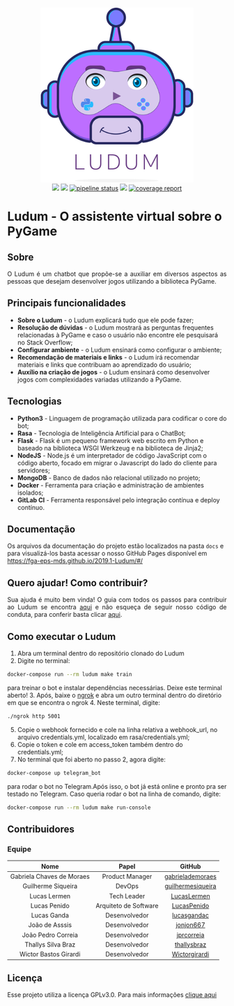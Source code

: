 <p align="center"> <img src="imagens/Ludum_LogoFinal(sem_fundo).png" width="auto" height="400" /> 
<br>    
<a href="https://www.gnu.org/licenses/gpl-3.0.pt-br.html"><img src="https://img.shields.io/badge/licence-GPL3-green.svg"/></a> <a href="CODE_OF_CONDUCT.md"><img src="https://img.shields.io/badge/Contributor%20Covenant-v1.4%20adopted-ff69b4.svg"></a> 
<a href="https://gitlab.com/guilhermesiqueira/2019-1-Ludum/commits/development"><img alt="pipeline status" src="https://gitlab.com/guilhermesiqueira/2019-1-Ludum/badges/development/pipeline.svg" /></a>
<a href="https://codeclimate.com/github/fga-eps-mds/2019.1-Ludum/maintainability"><img src="https://api.codeclimate.com/v1/badges/cb8e7c95b446f448d64f/maintainability" /></a>
<a href="https://gitlab.com/guilhermesiqueira/2019-1-Ludum/commits/development"><img alt="coverage report" src="https://gitlab.com/guilhermesiqueira/2019-1-Ludum/badges/development/coverage.svg" /></a>
</p>

# Ludum - O assistente virtual sobre o PyGame

## Sobre
<p align="justify">O Ludum é um chatbot que propõe-se a auxiliar em diversos aspectos as pessoas que desejam desenvolver jogos utilizando a biblioteca PyGame.</p>

## Principais funcionalidades
* **Sobre o Ludum** - o Ludum explicará tudo que ele pode fazer;
* **Resolução de dúvidas** - o Ludum mostrará as perguntas frequentes relacionadas à PyGame e caso o usuário não encontre ele pesquisará no Stack Overflow;
* **Configurar ambiente** - o Ludum ensinará como configurar o ambiente;
* **Recomendação de materiais e links** - o Ludum irá recomendar materiais e links que contribuam ao aprendizado do usuário;
* **Auxílio na criação de jogos** - o Ludum ensinará como desenvolver jogos com complexidades variadas utilizando a PyGame.

## Tecnologias
* **Python3** - Linguagem de programação utilizada para codificar o core do bot;
* **Rasa** - Tecnologia de Inteligência Artificial para o ChatBot;
* **Flask** - Flask é um pequeno framework web escrito em Python e baseado na biblioteca WSGI Werkzeug e na biblioteca de Jinja2;
* **NodeJS** - Node.js é um interpretador de código JavaScript com o código aberto, focado em migrar o Javascript do lado do cliente para servidores;
* **MongoDB** - Banco de dados não relacional utilizado no projeto;
* **Docker** - Ferramenta para criação e administração de ambientes isolados;
* **GitLab CI** - Ferramenta responsável pelo integração contínua e deploy contínuo.

## Documentação
Os arquivos da documentação do projeto estão localizados na pasta `docs` e para visualizá-los basta acessar o nosso GitHub Pages disponível em https://fga-eps-mds.github.io/2019.1-Ludum/#/

## Quero ajudar! Como contribuir?
<p align="justify"> Sua ajuda é muito bem vinda! O guia com todos os passos para contribuir ao Ludum se encontra <a href="https://github.com/fga-eps-mds/2019.1-Ludum/blob/development/CONTRIBUTING.md">aqui</a> e não esqueça de seguir nosso código de conduta, para conferir basta clicar <a href="https://github.com/fga-eps-mds/2019.1-Ludum/blob/master/CODE_OF_CONDUCT.md">aqui</a>.</p>

## Como executar o Ludum
1. Abra um terminal dentro do repositório clonado do Ludum
2. Digite no terminal:
```bash
docker-compose run --rm ludum make train
```
para treinar o bot e instalar dependências necessárias. Deixe este terminal aberto!
3. Após, baixe o [ngrok](https://ngrok.com/download) e abra um outro terminal dentro do diretório em que se encontra o ngrok
4. Neste terminal, digite:
```bash
./ngrok http 5001
```
5. Copie o webhook fornecido e cole na linha relativa a webhook_url, no arquivo credentials.yml, localizado em rasa/credentials.yml;
6. Copie o token e cole em access_token também dentro do credentials.yml;
7. No terminal que foi aberto no passo 2, agora digite:
```bash
docker-compose up telegram_bot
```
para rodar o bot no Telegram.Após isso, o bot já está online e pronto pra ser testado no Telegram.
Caso queria rodar o bot na linha de comando, digite:
```bash
docker-compose run --rm ludum make run-console
```

## Contribuidores
### Equipe
**Nome**|**Papel**| **GitHub**
:--:|:--:|:--:
Gabriela Chaves de Moraes| Product Manager| [gabrielademoraes](https://github.com/gabrielademoraes)
Guilherme Siqueira| DevOps| [guilhermesiqueira](https://github.com/guilhermesiqueira)
Lucas Lermen| Tech Leader| [LucasLermen](https://github.com/LucasLermen)
Lucas Penido| Arquiteto de Software| [LucasPenido](https://github.com/LucasPenido)
Lucas Ganda| Desenvolvedor| [lucasgandac](https://github.com/lucasgandac)
João de Asssis| Desenvolvedor| [jonjon667](https://github.com/jonjon667)
João Pedro Correia| Desenvolvedor| [jprcorreia](https://github.com/jprcorreia)
Thallys Silva Braz| Desenvolvedor| [thallysbraz](https://github.com/thallysbraz)
Wictor Bastos Girardi| Desenvolvedor| [Wictorgirardi](https://github.com/Wictorgirardi)

## Licença
<p align="justify"> Esse projeto utiliza a licença GPLv3.0. Para mais informações <a href="https://github.com/fga-eps-mds/2019.1-Ludum/blob/master/LICENSE">clique aqui</a></p>
